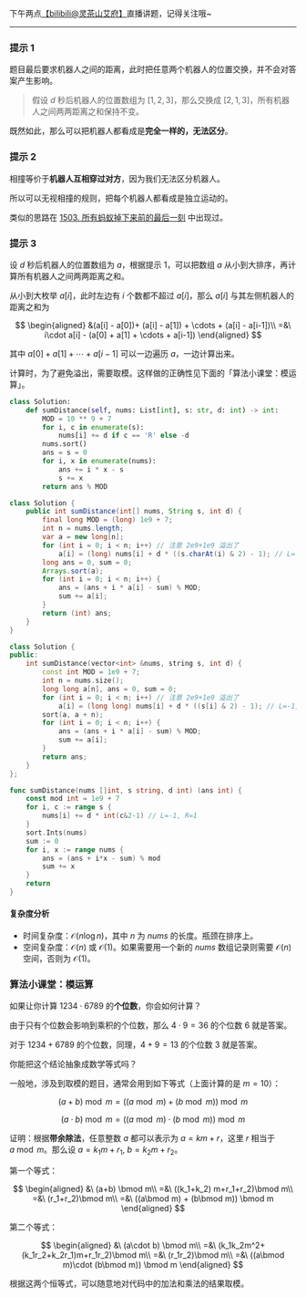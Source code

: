 下午两点[【biIibiIi@灵茶山艾府】](https://b23.tv/JMcHRRp)直播讲题，记得关注哦~

---

### 提示 1

题目最后要求机器人之间的距离，此时把任意两个机器人的位置交换，并不会对答案产生影响。

> 假设 $d$ 秒后机器人的位置数组为 $[1,2,3]$，那么交换成 $[2,1,3]$，所有机器人之间两两距离之和保持不变。

既然如此，那么可以把机器人都看成是**完全一样的，无法区分**。

### 提示 2

相撞等价于**机器人互相穿过对方**，因为我们无法区分机器人。

所以可以无视相撞的规则，把每个机器人都看成是独立运动的。

类似的思路在 [1503. 所有蚂蚁掉下来前的最后一刻](https://leetcode.cn/problems/last-moment-before-all-ants-fall-out-of-a-plank/) 中出现过。

### 提示 3

设 $d$ 秒后机器人的位置数组为 $a$，根据提示 1，可以把数组 $a$ 从小到大排序，再计算所有机器人之间两两距离之和。

从小到大枚举 $a[i]$，此时左边有 $i$ 个数都不超过 $a[i]$，那么 $a[i]$ 与其左侧机器人的距离之和为

$$
\begin{aligned}
&(a[i] - a[0])+ (a[i] - a[1]) + \cdots + (a[i] - a[i-1])\\
=&\ i\cdot a[i] - (a[0] + a[1] + \cdots + a[i-1])
\end{aligned}
$$

其中 $a[0] + a[1] + \cdots + a[i-1]$ 可以一边遍历 $a$，一边计算出来。

计算时，为了避免溢出，需要取模。这样做的正确性见下面的「算法小课堂：模运算」。

```py [sol-Python3]
class Solution:
    def sumDistance(self, nums: List[int], s: str, d: int) -> int:
        MOD = 10 ** 9 + 7
        for i, c in enumerate(s):
            nums[i] += d if c == 'R' else -d
        nums.sort()
        ans = s = 0
        for i, x in enumerate(nums):
            ans += i * x - s
            s += x
        return ans % MOD
```

```java [sol-Java]
class Solution {
    public int sumDistance(int[] nums, String s, int d) {
        final long MOD = (long) 1e9 + 7;
        int n = nums.length;
        var a = new long[n];
        for (int i = 0; i < n; i++) // 注意 2e9+1e9 溢出了
            a[i] = (long) nums[i] + d * ((s.charAt(i) & 2) - 1); // L=-1, R=1
        long ans = 0, sum = 0;
        Arrays.sort(a);
        for (int i = 0; i < n; i++) {
            ans = (ans + i * a[i] - sum) % MOD;
            sum += a[i];
        }
        return (int) ans;
    }
}
```

```cpp [sol-C++]
class Solution {
public:
    int sumDistance(vector<int> &nums, string s, int d) {
        const int MOD = 1e9 + 7;
        int n = nums.size();
        long long a[n], ans = 0, sum = 0;
        for (int i = 0; i < n; i++) // 注意 2e9+1e9 溢出了
            a[i] = (long long) nums[i] + d * ((s[i] & 2) - 1); // L=-1, R=1
        sort(a, a + n);
        for (int i = 0; i < n; i++) {
            ans = (ans + i * a[i] - sum) % MOD;
            sum += a[i];
        }
        return ans;
    }
};
```

```go [sol-Go]
func sumDistance(nums []int, s string, d int) (ans int) {
	const mod int = 1e9 + 7
	for i, c := range s {
		nums[i] += d * int(c&2-1) // L=-1, R=1
	}
	sort.Ints(nums)
	sum := 0
	for i, x := range nums {
		ans = (ans + i*x - sum) % mod
		sum += x
	}
	return
}
```

#### 复杂度分析

- 时间复杂度：$\mathcal{O}(n\log n)$，其中 $n$ 为 $\textit{nums}$ 的长度。瓶颈在排序上。
- 空间复杂度：$\mathcal{O}(n)$ 或 $\mathcal{O}(1)$。如果需要用一个新的 $\textit{nums}$ 数组记录则需要 $\mathcal{O}(n)$ 空间，否则为 $\mathcal{O}(1)$。

### 算法小课堂：模运算

如果让你计算 $1234\cdot 6789$ 的**个位数**，你会如何计算？

由于只有个位数会影响到乘积的个位数，那么 $4\cdot 9=36$ 的个位数 $6$ 就是答案。

对于 $1234+6789$ 的个位数，同理，$4+9=13$ 的个位数 $3$ 就是答案。

你能把这个结论抽象成数学等式吗？

一般地，涉及到取模的题目，通常会用到如下等式（上面计算的是 $m=10$）：

$$
(a+b)\bmod m = ((a\bmod m) + (b\bmod m)) \bmod m
$$

$$
(a\cdot b) \bmod m=((a\bmod m)\cdot  (b\bmod m)) \bmod m
$$

证明：根据**带余除法**，任意整数 $a$ 都可以表示为 $a=km+r$，这里 $r$ 相当于 $a\bmod m$。那么设 $a=k_1m+r_1,\ b=k_2m+r_2$。

第一个等式：

$$
\begin{aligned}
&\ (a+b) \bmod m\\
=&\ ((k_1+k_2) m+r_1+r_2)\bmod m\\
=&\ (r_1+r_2)\bmod m\\
=&\ ((a\bmod m) + (b\bmod m)) \bmod m
\end{aligned}
$$

第二个等式：

$$
\begin{aligned}
&\ (a\cdot b) \bmod m\\
=&\ (k_1k_2m^2+(k_1r_2+k_2r_1)m+r_1r_2)\bmod m\\
=&\ (r_1r_2)\bmod m\\
=&\ ((a\bmod m)\cdot  (b\bmod m)) \bmod m
\end{aligned}
$$

根据这两个恒等式，可以随意地对代码中的加法和乘法的结果取模。
